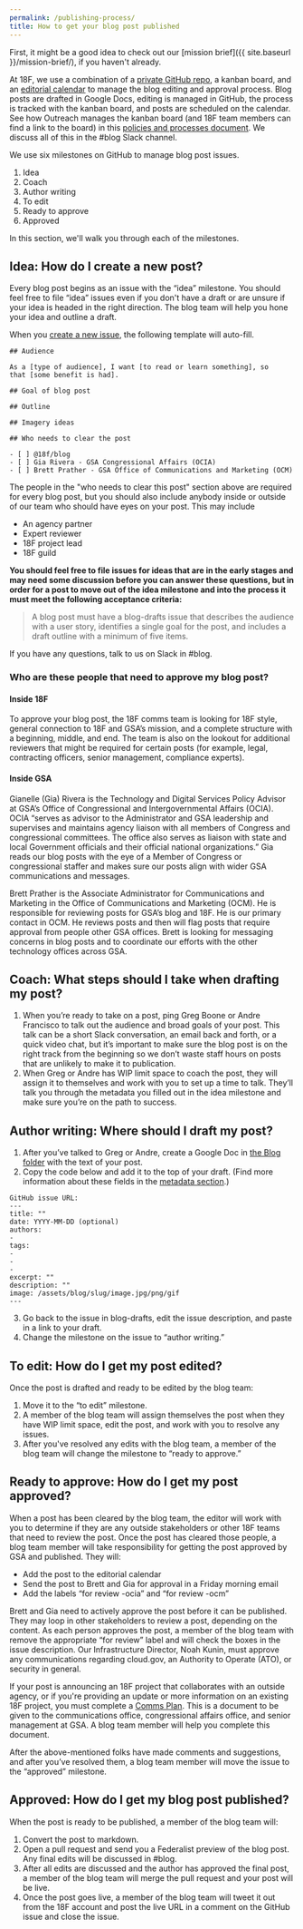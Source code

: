 ```yaml
---
permalink: /publishing-process/
title: How to get your blog post published
---
```


First, it might be a good idea to check out our [mission brief]({{
site.baseurl }}/mission-brief/), if you haven't already.

At 18F,  we use a combination of a [private GitHub
repo](https://github.com/18f/blog-drafts), a kanban board, and an [editorial calendar](https://calendar.google.com/calendar/embed?src=gsa.gov_pkkbf53u1m6is9gi76v1l8i5j8%40group.calendar.google.com&ctz=America/New_York) to manage the blog editing and approval process. Blog posts are drafted in Google Docs, editing is managed in GitHub, the process is tracked with the kanban board, and posts are scheduled on the calendar. See how Outreach manages the kanban board (and 18F team members can find a link to the board) in this [policies and processes document](https://docs.google.com/a/gsa.gov/document/d/13M5b7DetlMGmhDAMwSV51M5ygA_Ci4loWD9wBcrt9NQ/edit?usp=sharing). We discuss all of this in the #blog Slack channel. 

We use six milestones on GitHub to manage blog post issues.

1. Idea
1. Coach
1. Author writing
1. To edit
1. Ready to approve
1. Approved

In this section, we'll walk you through each of the milestones.

## Idea: How do I create a new post?

Every blog post begins as an issue with the “idea” milestone. You should feel free to file “idea” issues even if you don't have a draft or are unsure if your idea is headed in the right direction. The blog team will help you hone your idea and outline a draft.

When you [create a new issue](https://github.com/18F/blog-drafts/issues/new), the following template will auto-fill.

```
## Audience

As a [type of audience], I want [to read or learn something], so
that [some benefit is had].

## Goal of blog post

## Outline

## Imagery ideas

## Who needs to clear the post

- [ ] @18f/blog
- [ ] Gia Rivera - GSA Congressional Affairs (OCIA)
- [ ] Brett Prather - GSA Office of Communications and Marketing (OCM)
```

The people in the "who needs to clear this post" section above are required for every blog post, but you should also include anybody inside or outside of our team who should have eyes
on your post. This may include

- An agency partner
- Expert reviewer
- 18F project lead
- 18F guild

**You should feel free to file issues for ideas that are in the early stages and may need some discussion before you can answer these questions, but in order for a post to move out of the idea milestone and into the process it must meet the following acceptance criteria:**

>A blog post must have a blog-drafts issue that describes the audience with a user story, identifies a single goal for the post, and includes a draft outline with a minimum of five items. 

If you have any questions, talk to us on Slack in #blog.

### Who are these people that need to approve my blog post?

#### Inside 18F

To approve your blog post, the 18F comms team is looking for 18F style,
general connection to 18F and GSA’s mission, and a complete structure
with a beginning, middle, and end. The team is also on the lookout for
additional reviewers that might be required for certain posts (for
example, legal, contracting officers, senior management, compliance experts).

#### Inside GSA

Gianelle (Gia) Rivera is the Technology and Digital Services Policy Advisor at
GSA’s Office of Congressional and Intergovernmental Affairs (OCIA). OCIA
“serves as advisor to the Administrator and GSA leadership and
supervises and maintains agency liaison with all members of Congress and
congressional committees. The office also serves as liaison with state
and local Government officials and their official national
organizations.” Gia reads our blog posts with the eye of a Member of
Congress or congressional staffer and makes sure our posts align with
wider GSA communications and messages.

Brett Prather is the Associate Administrator for Communications and Marketing in the Office of Communications and Marketing (OCM). He is responsible for reviewing posts for
GSA’s blog and 18F. He is our primary contact in
OCM. He reviews posts and then will flag posts that require approval
from people other GSA offices. Brett is looking for messaging concerns
in blog posts and to coordinate our efforts with the other technology
offices across GSA.

## Coach: What steps should I take when drafting my post?

1. When you’re ready to take on a post, ping Greg Boone or Andre Francisco to talk out the audience and broad goals of your post. This talk can be a short Slack conversation, an email back and forth, or a quick video chat, but it’s important to make sure the blog post is on the right track from the beginning so we don’t waste staff hours on posts that are unlikely to make it to publication. 
2. When Greg or Andre has WIP limit space to coach the post, they will assign it to themselves and work with you to set up a time to talk. They’ll talk you through the metadata you filled out in the idea milestone and make sure you’re on the path to success. 

## Author writing: Where should I draft my post? 

1. After you’ve talked to Greg or Andre, create a Google Doc in [the Blog
folder](https://drive.google.com/a/gsa.gov/#folders/0B-y3CqI2T1nndGE0c191NGtUTEU)
with the text of your post.
2. Copy the code below and add it to the top of your draft. (Find more information about these fields in the [metadata section](https://pages.18f.gov/blogging-guide/metadata/).)

```
GitHub issue URL:
---
title: ""
date: YYYY-MM-DD (optional)
authors:
-
tags:
-
-
-
excerpt: ""
description: ""
image: /assets/blog/slug/image.jpg/png/gif
---
```

3. Go back to the issue in blog-drafts, edit the issue description, and paste in a link to your draft.
4. Change the milestone on the issue to “author writing.”

## To edit: How do I get my post edited?

Once the post is drafted and ready to be edited by the blog team:

1. Move it to the “to edit” milestone.
1. A member of the blog team will assign themselves the post when they have WIP limit space, edit the post, and work with you to resolve any issues.
1. After you've resolved any edits with the blog team, a member of the blog team will change the milestone to “ready to approve.” 

## Ready to approve: How do I get my post approved?

When a post has been cleared by the blog team, the editor will work with you to determine if they are any outside stakeholders or other 18F teams that need to review the post. Once the post has cleared those people, a blog team member will take responsibility for getting the post approved by GSA and published. They will:

- Add the post to the editorial calendar
- Send the post to Brett and Gia for approval in a Friday morning email
- Add the labels “for review -ocia” and “for review -ocm”

Brett and Gia need to actively approve the post before it can be published. They may loop in other stakeholders to review a post, depending on the content. As each person approves the post, a member of the blog team with remove the appropriate “for review” label and will check the boxes in the issue description. Our Infrastructure Director, Noah Kunin, must approve any communications regarding cloud.gov, an Authority to Operate (ATO), or security in general.

If your post is announcing an 18F project that collaborates with an
outside agency, or if you're providing an update or more information on
an existing 18F project, you must complete a [Comms
Plan](https://docs.google.com/document/d/1GgaL-qJv_gpZPsnkvCsRyAdwUDQCxXo0zIRTPVnr9xQ/edit).
This is a document to be given to the communications office,
congressional affairs office, and senior management at GSA. A
blog team member will help you complete this document.

After the above-mentioned folks have made comments and suggestions,
and after you’ve resolved them, a blog team member will move the issue to the “approved”
milestone. 

## Approved: How do I get my blog post published?

When the post is ready to be published, a member of the blog team will:

  1. Convert the post to markdown.
  1. Open a pull request and send you a Federalist preview of the blog post. Any final edits will be discussed in #blog.
  1. After all edits are discussed and the author has approved the final post, a member of the blog team will merge the pull request and your post will be live. 
  1. Once the post goes live, a member of the blog team will tweet it out from the 18F account and post the live URL in a comment on the GitHub issue and close the issue.


